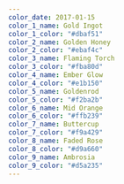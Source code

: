 ```yaml
---
color_date: 2017-01-15
color_1_name: Gold Ingot
color_1_color: "#dbaf51"
color_2_name: Golden Honey
color_2_color: "#ebaf4c"
color_3_name: Flaming Torch
color_3_color: "#fba80d"
color_4_name: Ember Glow
color_4_color: "#e1b150"
color_5_name: Goldenrod
color_5_color: "#f2ba2b"
color_6_name: Mid Orange
color_6_color: "#ffb239"
color_7_name: Buttercup
color_7_color: "#f9a429"
color_8_name: Faded Rose
color_8_color: "#d9a660"
color_9_name: Ambrosia
color_9_color: "#d5a235"
---
```

